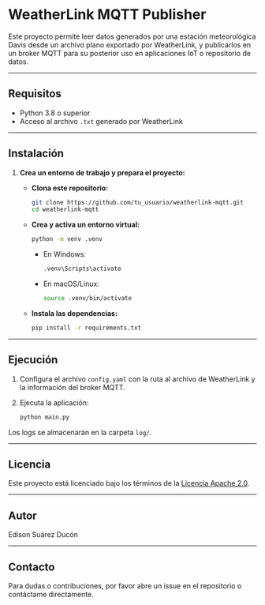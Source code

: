 # WeatherLink MQTT Publisher

Este proyecto permite leer datos generados por una estación meteorológica Davis desde un archivo plano exportado por WeatherLink, y publicarlos en un broker MQTT para su posterior uso en aplicaciones IoT o repositorio de datos.

---

## Requisitos

- Python 3.8 o superior
- Acceso al archivo `.txt` generado por WeatherLink

---

## Instalación

1. **Crea un entorno de trabajo y prepara el proyecto:**
   - **Clona este repositorio:**

     ```bash
     git clone https://github.com/tu_usuario/weatherlink-mqtt.git
     cd weatherlink-mqtt
     ```

   - **Crea y activa un entorno virtual:**

     ```bash
     python -m venv .venv
     ```

     - En Windows:
       ```bash
       .venv\Scripts\activate
       ```
     - En macOS/Linux:
       ```bash
       source .venv/bin/activate
       ```

   - **Instala las dependencias:**

     ```bash
     pip install -r requirements.txt
     ```

---

## Ejecución

1. Configura el archivo `config.yaml` con la ruta al archivo de WeatherLink y la información del broker MQTT.

2. Ejecuta la aplicación:

   ```bash
   python main.py
   ```

Los logs se almacenarán en la carpeta `log/`.

---

## Licencia

Este proyecto está licenciado bajo los términos de la [Licencia Apache 2.0](LICENSE).

---

## Autor

Edison Suárez Ducón

---

## Contacto

Para dudas o contribuciones, por favor abre un issue en el repositorio o contáctame directamente.
